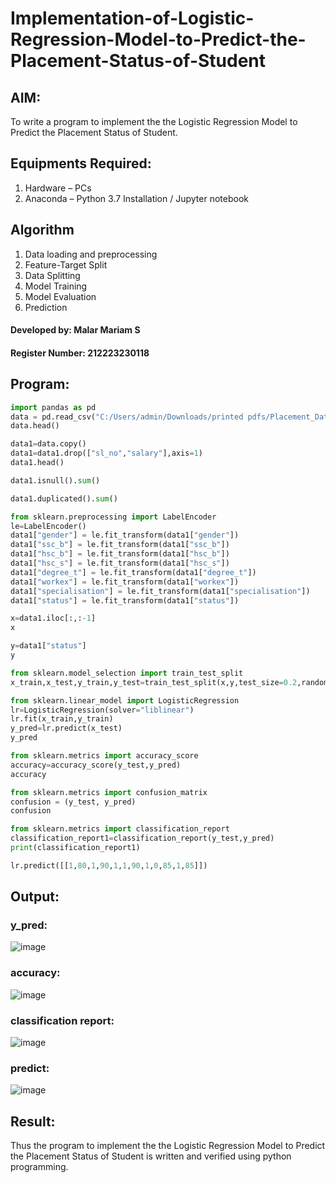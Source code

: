 # Implementation-of-Logistic-Regression-Model-to-Predict-the-Placement-Status-of-Student

## AIM:
To write a program to implement the the Logistic Regression Model to Predict the Placement Status of Student.

## Equipments Required:
1. Hardware – PCs
2. Anaconda – Python 3.7 Installation / Jupyter notebook

## Algorithm
1. Data loading and preprocessing
2. Feature-Target Split
3. Data Splitting
4. Model Training
5. Model Evaluation
6. Prediction
#### Developed by: Malar Mariam S
#### Register Number: 212223230118
## Program:
```python
import pandas as pd
data = pd.read_csv("C:/Users/admin/Downloads/printed pdfs/Placement_Data.csv")
data.head()

data1=data.copy()
data1=data1.drop(["sl_no","salary"],axis=1)
data1.head()

data1.isnull().sum()

data1.duplicated().sum()

from sklearn.preprocessing import LabelEncoder
le=LabelEncoder()
data1["gender"] = le.fit_transform(data1["gender"])
data1["ssc_b"] = le.fit_transform(data1["ssc_b"])
data1["hsc_b"] = le.fit_transform(data1["hsc_b"])
data1["hsc_s"] = le.fit_transform(data1["hsc_s"])
data1["degree_t"] = le.fit_transform(data1["degree_t"])
data1["workex"] = le.fit_transform(data1["workex"])
data1["specialisation"] = le.fit_transform(data1["specialisation"])
data1["status"] = le.fit_transform(data1["status"])

x=data1.iloc[:,:-1]
x

y=data1["status"]
y

from sklearn.model_selection import train_test_split
x_train,x_test,y_train,y_test=train_test_split(x,y,test_size=0.2,random_state=0)

from sklearn.linear_model import LogisticRegression
lr=LogisticRegression(solver="liblinear")
lr.fit(x_train,y_train)
y_pred=lr.predict(x_test)
y_pred

from sklearn.metrics import accuracy_score
accuracy=accuracy_score(y_test,y_pred)
accuracy

from sklearn.metrics import confusion_matrix
confusion = (y_test, y_pred)
confusion

from sklearn.metrics import classification_report
classification_report1=classification_report(y_test,y_pred)
print(classification_report1)

lr.predict([[1,80,1,90,1,1,90,1,0,85,1,85]])
```
## Output:
### y_pred:
![image](https://github.com/Sajetha13/Implementation-of-Logistic-Regression-Model-to-Predict-the-Placement-Status-of-Student/assets/138849316/aa35bb4e-8233-410e-8bf0-6fa93abfea47)
### accuracy:
![image](https://github.com/Sajetha13/Implementation-of-Logistic-Regression-Model-to-Predict-the-Placement-Status-of-Student/assets/138849316/c77a71db-73c7-485a-b737-922a8f775bdd)
### classification report:
![image](https://github.com/Sajetha13/Implementation-of-Logistic-Regression-Model-to-Predict-the-Placement-Status-of-Student/assets/138849316/5e088694-d971-413e-a38a-d8f1e07e4c67)
### predict:
![image](https://github.com/Sajetha13/Implementation-of-Logistic-Regression-Model-to-Predict-the-Placement-Status-of-Student/assets/138849316/9734ab64-7476-4072-b3f8-2f447db3b849)



## Result:
Thus the program to implement the the Logistic Regression Model to Predict the Placement Status of Student is written and verified using python programming.
